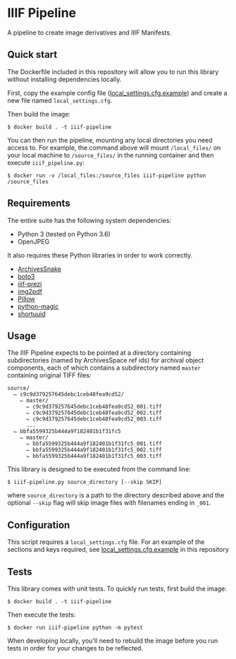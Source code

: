 # IIIF Pipeline
A pipeline to create image derivatives and IIIF Manifests.

## Quick start

The Dockerfile included in this repository will allow you to run this library
without installing dependencies locally.

First, copy the example config file ([local_settings.cfg.example](local_settings.cfg.example))
and create a new file named `local_settings.cfg`.

Then build the image:

    $ docker build . -t iiif-pipeline

You can then run the pipeline, mounting any local directories you need access to.
For example, the command above will mount `/local_files/` on your local machine
to `/source_files/` in the running container and then execute `iiif_pipeline.py`:

    $ docker run -v /local_files:/source_files iiif-pipeline python /source_files


## Requirements

The entire suite has the following system dependencies:
- Python 3 (tested on Python 3.6)
- OpenJPEG

It also requires these Python libraries in order to work correctly.
- [ArchivesSnake](https://pypi.org/project/ArchivesSnake/)
- [boto3](https://pypi.org/project/boto3/)
- [iiif-prezi](https://pypi.org/project/iiif-prezi/)
- [img2pdf](https://pypi.org/project/img2pdf/)
- [Pillow](https://pypi.org/project/Pillow/)
- [python-magic](https://pypi.org/project/python-magic/)
- [shortuuid](https://pypi.org/project/shortuuid/)


## Usage

The IIIF Pipeline expects to be pointed at a directory containing subdirectories
(named by ArchivesSpace ref ids) for archival object components, each of which
contains a subdirectory named `master` containing original TIFF files:

    source/
      ⌙ c9c9d379257645debc1ceb48fea9cd52/
        ⌙ master/
          ⌙ c9c9d379257645debc1ceb48fea9cd52_001.tiff
          ⌙ c9c9d379257645debc1ceb48fea9cd52_002.tiff
          ⌙ c9c9d379257645debc1ceb48fea9cd52_003.tiff
          ...
      ⌙ bbfa5599325b444a9f182401b1f31fc5
        ⌙ master/
          ⌙ bbfa5599325b444a9f182401b1f31fc5_001.tiff
          ⌙ bbfa5599325b444a9f182401b1f31fc5_002.tiff
          ⌙ bbfa5599325b444a9f182401b1f31fc5_003.tiff


This library is designed to be executed from the command line:

    $ iiif-pipeline.py source_directory [--skip SKIP]

where `source_directory` is a path to the directory described above and the
optional `--skip` flag will skip image files with filenames ending in `_001`.


## Configuration

This script requires a `local_settings.cfg` file. For an example of the sections
and keys required, see [local_settings.cfg.example](local_settings.cfg.example)
in this repository


## Tests

This library comes with unit tests. To quickly run tests, first build the image:

    $ docker build . -t iiif-pipeline

Then execute the tests:

    $ docker run iiif-pipeline python -m pytest

When developing locally, you'll need to rebuild the image before you run tests
in order for your changes to be reflected.
